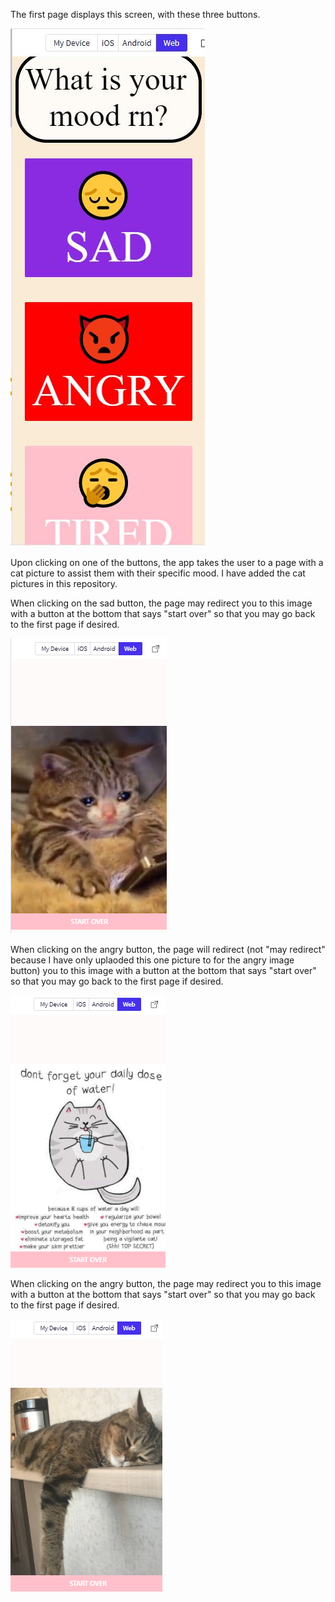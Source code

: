 The first page displays this screen, with these three buttons.

![](1stPageScreenshot.JPG)

Upon clicking on one of the buttons, the app takes the user to a page with a cat picture to assist them with their specific mood.
I have added the cat pictures in this repository.

When clicking on the sad button, the page may redirect you to this image with a button at the bottom that says "start over" so that you may go back to the first page if desired.

![](2nd%20page%20sad.PNG)

When clicking on the angry button, the page will redirect (not "may redirect" because I have only uplaoded this one picture to for the angry image button) you to this image with a button at the bottom that says "start over" so that you may go back to the first page if desired.

![](2nd%20page%20angry.PNG)

When clicking on the angry button, the page may redirect you to this image with a button at the bottom that says "start over" so that you may go back to the first page if desired.

![](2nd%20page%20tired.PNG)
